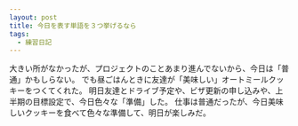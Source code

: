 ```yaml
---
layout: post
title: 今日を表す単語を３つ挙げるなら
tags:
  - 練習日記
---
```


大きい所がなかったが、プロジェクトのことあまり進んでないから、今日は「普通」かもしらない。
でも昼ごはんときに友達が「美味しい」オートミールクッキーをつくてくれた。
明日友達とドライブ予定や、ビザ更新の申し込みや、上半期の目標設定で、今日色々な「準備」した。
仕事は普通だったが、今日美味しいクッキーを食べて色々な準備して、明日が楽しみだ。

